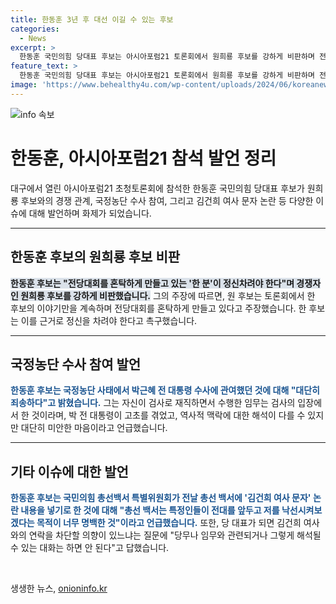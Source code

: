 ```yaml
---
title: 한동훈 3년 후 대선 이길 수 있는 후보
categories:
  - News
excerpt: >
  한동훈 국민의힘 당대표 후보는 아시아포럼21 토론회에서 원희룡 후보를 강하게 비판하며 전당대회를 혼탁하게 만들고 있다고 지적했다. 또한, 국정농단 사태 수사에 대해 박근혜 전 대통령에 대단히 죄송하다고 밝히고, 총선백서에 대한 논란과 김건희 여사와의 연락을 차단할 의향에 대해 언급했다. 후보의 발언이 갈등과 사과, 결단에 대한 내용을 다뤘으며, 미래 대선 출마 가능성에 대한 발언도 주목된다.
feature_text: >
  한동훈 국민의힘 당대표 후보는 아시아포럼21 토론회에서 원희룡 후보를 강하게 비판하며 전당대회를 혼탁하게 만들고 있다고 지적했다. 또한, 국정농단 사태 수사에 대해 박근혜 전 대통령에 대단히 죄송하다고 밝히고, 총선백서에 대한 논란과 김건희 여사와의 연락을 차단할 의향에 대해 언급했다. 후보의 발언이 갈등과 사과, 결단에 대한 내용을 다뤘으며, 미래 대선 출마 가능성에 대한 발언도 주목된다.
image: 'https://www.behealthy4u.com/wp-content/uploads/2024/06/koreanews.jpg'
---
```


<p><img src="https://www.behealthy4u.com/wp-content/uploads/2024/06/koreanews.jpg" alt="info 속보" /></p>

<h1>한동훈, 아시아포럼21 참석 발언 정리</h1>

<p data-ke-size="size16">대구에서 열린 아시아포럼21 초청토론회에 참석한 한동훈 국민의힘 당대표 후보가 원희룡 후보와의 경쟁 관계, 국정농단 수사 참여, 그리고 김건희 여사 문자 논란 등 다양한 이슈에 대해 발언하며 화제가 되었습니다.</p>

<hr>

<h2>한동훈 후보의 원희룡 후보 비판</h2>

<p><b><span style="background-color: #21538527;">한동훈 후보는 "전당대회를 혼탁하게 만들고 있는 '한 분'이 정신차려야 한다"며 경쟁자인 원희룡 후보를 강하게 비판했습니다.</span></b> 그의 주장에 따르면, 원 후보는 토론회에서 한 후보의 이야기만을 계속하며 전당대회를 혼탁하게 만들고 있다고 주장했습니다. 한 후보는 이를 근거로 정신을 차려야 한다고 촉구했습니다.</p>

<hr>

<h2>국정농단 수사 참여 발언</h2>

<p><b><span style="color: #1a5490;">한동훈 후보는 국정농단 사태에서 박근혜 전 대통령 수사에 관여했던 것에 대해 "대단히 죄송하다"고 밝혔습니다.</span></b> 그는 자신이 검사로 재직하면서 수행한 임무는 검사의 입장에서 한 것이라며, 박 전 대통령이 고초를 겪었고, 역사적 맥락에 대한 해석이 다를 수 있지만 대단히 미안한 마음이라고 언급했습니다.</p>

<hr>

<h2>기타 이슈에 대한 발언</h2>

<p><b><span style="color: #1a5490;">한동훈 후보는 국민의힘 총선백서 특별위원회가 전날 총선 백서에 '김건희 여사 문자' 논란 내용을 넣기로 한 것에 대해 "총선 백서는 특정인들이 전대를 앞두고 저를 낙선시켜보겠다는 목적이 너무 명백한 것"이라고 언급했습니다.</span></b> 또한, 당 대표가 되면 김건희 여사와의 연락을 차단할 의향이 있느냐는 질문에 "당무나 임무와 관련되거나 그렇게 해석될 수 있는 대화는 하면 안 된다"고 답했습니다.</p>

<p data-ke-size="size16">&nbsp;</p>
생생한 뉴스, <a href="https://onioninfo.kr" rel="dofollow">onioninfo.kr</a>


